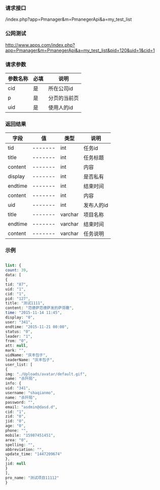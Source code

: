 ### **请求接口**
/index.php?app=Pmanager&m=PmanegerApi&a=my_test_list



### **公网测试**
http://www.apps.com/index.php?app=Pmanager&m=PmanegerApi&a=my_test_list&pid=120&uid=1&cid=1

### **请求参数**

| 参数名称  |必填|     说明      |
|------|-----|------|
| cid     | 是 |   所在公司id   |
| p| 是 |  分页的当前页   |
| uid| 是 |  使用人的id   |

### **返回结果**
|字段        |值          |类型    |说明        |
| ---------  |--------    |-------- |--------  |
|tid|-------   |int    | 任务id |
|title|-------   |int    | 任务标题  |
|content|-------   |int    | 内容 |
|display|-------   |int    | 是否私有|
|endtime|-------   |int    | 结束时间|
|content|-------   |int    | 内容 |
|uid|-------   |int    | 发布人的id  |
|title| -------     |varchar  |项目名称   |
|endtime|-------     |varchar   |结束时间|
|content| -------     |   varchar        |  任务说明    |



### **示例**
````php

list: {
count: 39,
data: [
{
tid: "87",
uid: "1",
cid: "1",
pid: "127",
title: "测试1111",
content: "范德萨范德萨发的萨芬撒",
time: "2015-11-14 11:45",
display: "0",
user: "341",
endtime: "2015-11-21 00:00",
status: "0",
leader: "1",
from: "0",
att: null,
mark: "",
uidName: "庆丰包子",
leaderName: "庆丰包子",
user_list: [
{
img: "./Uploads/avatar/default.gif",
name: "杀阡陌",
info: {
uid: "341",
username: "shaqianmo",
name: "杀阡陌",
password: "",
email: "asdmin@dasd.d",
cid: "1",
zid: "0",
jid: "0",
age: "0",
phone: "",
mobile: "15987451451",
area: "0",
spelling: "",
abbreviation: "",
update_time: "1447209674"
},
jid: null
}
],
pro_name: "测试项目11112"
}
